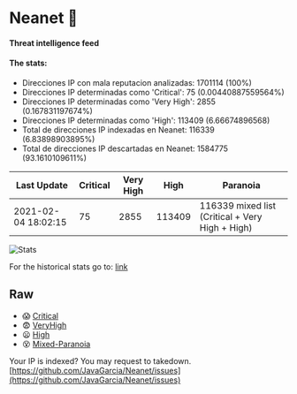 # Neanet :hocho:
#### Threat intelligence feed
#### The stats:

- Direcciones IP con mala reputacion analizadas: 1701114 (100%)
- Direcciones IP determinadas como 'Critical':  75 (0.00440887559564%)
- Direcciones IP determinadas como 'Very High':  2855 (0.167831197674%)
- Direcciones IP determinadas como 'High':  113409 (6.66674896568)
- Total de direcciones IP indexadas en Neanet:  116339 (6.83898903895%)
- Total de direcciones IP descartadas en Neanet:  1584775 (93.1610109611%)

| Last Update | Critical | Very High | High | Paranoia |
| --- | --- | --- | --- | --- |
| 2021-02-04 18:02:15 | 75 | 2855 | 113409 | 116339 mixed list (Critical + Very High + High)|

![Stats](https://docs.google.com/spreadsheets/d/e/2PACX-1vSnaNMIXVabIpDJjufMlzH7poXnshF3mgd8Is1g9ytUEzVsP5my4Trn8f-xkoLLQ38xpL3HtmUexLo6/pubchart?oid=501124687&format=image)

For the historical stats go to: [link](/stats.csv)
## Raw
- :scream: [Critical](https://raw.githubusercontent.com/JavaGarcia/Neanet/master/blacklists/neanet_critical.txt)
- :fearful: [VeryHigh](https://raw.githubusercontent.com/JavaGarcia/Neanet/master/blacklists/neanet_veryHigh.txtt)
- :frowning: [High](https://raw.githubusercontent.com/JavaGarcia/Neanet/master/blacklists/neanet_high.txt)
- :dizzy_face: [Mixed-Paranoia](https://raw.githubusercontent.com/JavaGarcia/Neanet/master/blacklists/neanet_all.txt)


Your IP is indexed? You may request to takedown. [https://github.com/JavaGarcia/Neanet/issues](https://github.com/JavaGarcia/Neanet/issues)
























































































































































































































































































































































































































































































































































































































































































































































































































































































































































































































































































































































































































































































































































































































































































































































































































































































































































































































































































































































































































































































































































































































































































































































































































































































































































































































































































































































































































































































































































































































































































































































































































































































































































































































































































































































































































































































































































































































































































































































































































































































































